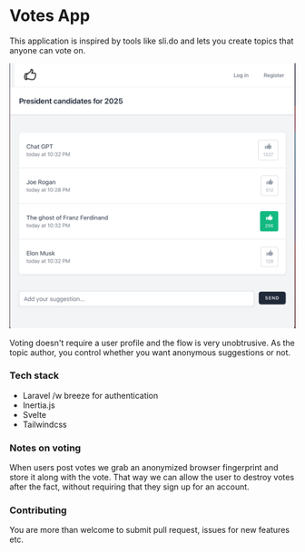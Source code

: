# Votes App

This application is inspired by tools like sli.do and lets you create topics that anyone can vote on.

![App screenshot](https://github.com/Ahrengot/votes/blob/media/screenshot.png)

Voting doesn't require a user profile and the flow is very unobtrusive. As the topic author, you control
whether you want anonymous suggestions or not.

### Tech stack

- Laravel /w breeze for authentication
- Inertia.js
- Svelte
- Tailwindcss

### Notes on voting

When users post votes we grab an anonymized browser fingerprint and store it along with the vote. That way we can allow the user to destroy votes after the fact, without requiring that they sign up for an account.

### Contributing

You are more than welcome to submit pull request, issues for new features etc.

